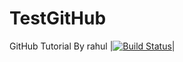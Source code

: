 # TestGitHub
GitHub Tutorial By rahul
|[![Build Status](https://dev.azure.com/expert2code/DemoProjectForToday/_apis/build/status/Miccu1992.TestGitHub?branchName=master)](https://dev.azure.com/expert2code/DemoProjectForToday/_build/latest?definitionId=1&branchName=master)|
